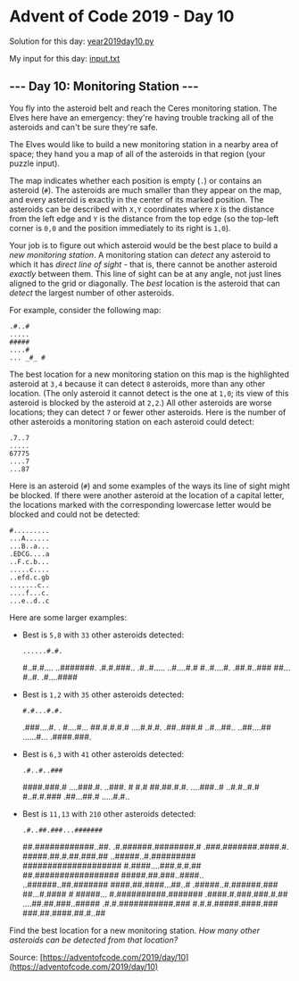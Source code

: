 # Advent of Code 2019 - Day 10

Solution for this day: [year2019day10.py](year2019/day10/year2019day10.py)

My input for this day: [input.txt](year2019/day10/input.txt)

## \--- Day 10: Monitoring Station ---

You fly into the asteroid belt and reach the Ceres monitoring station. The
Elves here have an emergency: they're having trouble tracking all of the
asteroids and can't be sure they're safe.

The Elves would like to build a new monitoring station in a nearby area of
space; they hand you a map of all of the asteroids in that region (your puzzle
input).

The map indicates whether each position is empty (`.`) or contains an asteroid
(`#`). The asteroids are much smaller than they appear on the map, and every
asteroid is exactly in the center of its marked position. The asteroids can be
described with `X,Y` coordinates where `X` is the distance from the left edge
and `Y` is the distance from the top edge (so the top-left corner is `0,0` and
the position immediately to its right is `1,0`).

Your job is to figure out which asteroid would be the best place to build a
_new monitoring station_. A monitoring station can _detect_ any asteroid to
which it has _direct line of sight_ \- that is, there cannot be another
asteroid _exactly_ between them. This line of sight can be at any angle, not
just lines aligned to the grid or diagonally. The _best_ location is the
asteroid that can _detect_ the largest number of other asteroids.

For example, consider the following map:

    
    
    .#..#
    .....
    #####
    ....#
    ... _#_ #
    

The best location for a new monitoring station on this map is the highlighted
asteroid at `3,4` because it can detect `8` asteroids, more than any other
location. (The only asteroid it cannot detect is the one at `1,0`; its view of
this asteroid is blocked by the asteroid at `2,2`.) All other asteroids are
worse locations; they can detect `7` or fewer other asteroids. Here is the
number of other asteroids a monitoring station on each asteroid could detect:

    
    
    .7..7
    .....
    67775
    ....7
    ...87
    

Here is an asteroid (`#`) and some examples of the ways its line of sight
might be blocked. If there were another asteroid at the location of a capital
letter, the locations marked with the corresponding lowercase letter would be
blocked and could not be detected:

    
    
    #.........
    ...A......
    ...B..a...
    .EDCG....a
    ..F.c.b...
    .....c....
    ..efd.c.gb
    .......c..
    ....f...c.
    ...e..d..c
    

Here are some larger examples:

  * Best is `5,8` with `33` other asteroids detected:
    
        ......#.#.
    #..#.#....
    ..#######.
    .#.#.###..
    .#..#.....
    ..#....#.#
    #..#....#.
    .##.#..###
    ##... _#_..#.
    .#....####
    

  * Best is `1,2` with `35` other asteroids detected:
    
        #.#...#.#.
    .###....#.
    . _#_....#...
    ##.#.#.#.#
    ....#.#.#.
    .##..###.#
    ..#...##..
    ..##....##
    ......#...
    .####.###.
    

  * Best is `6,3` with `41` other asteroids detected:
    
        .#..#..###
    ####.###.#
    ....###.#.
    ..###. _#_ #.#
    ##.##.#.#.
    ....###..#
    ..#.#..#.#
    #..#.#.###
    .##...##.#
    .....#.#..
    

  * Best is `11,13` with `210` other asteroids detected:
    
        .#..##.###...#######
    ##.############..##.
    .#.######.########.#
    .###.#######.####.#.
    #####.##.#.##.###.##
    ..#####..#.#########
    ####################
    #.####....###.#.#.##
    ##.#################
    #####.##.###..####..
    ..######..##.#######
    ####.##.####...##..#
    .#####..#.######.###
    ##...#.#### _#_ #####...
    #.##########.#######
    .####.#.###.###.#.##
    ....##.##.###..#####
    .#.#.###########.###
    #.#.#.#####.####.###
    ###.##.####.##.#..##
    

Find the best location for a new monitoring station. _How many other asteroids
can be detected from that location?_



Source: [https://adventofcode.com/2019/day/10](https://adventofcode.com/2019/day/10)
